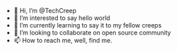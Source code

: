 - 👋 Hi, I’m @TechCreep
- 👀 I’m interested to say hello world
- 🌱 I’m currently learning to say it to my fellow creeps
- 💞️ I’m looking to collaborate on open source community
- 📫 How to reach me, well, find me.

<!---
TechCreep/TechCreep is a ✨ special ✨ repository because its `README.md` (this file) appears on your GitHub profile.
You can click the Preview link to take a look at your changes.
--->
